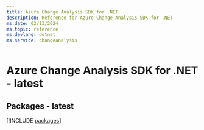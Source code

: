 ```yaml
---
title: Azure Change Analysis SDK for .NET
description: Reference for Azure Change Analysis SDK for .NET
ms.date: 02/13/2024
ms.topic: reference
ms.devlang: dotnet
ms.service: changeanalysis
---
```

# Azure Change Analysis SDK for .NET - latest
## Packages - latest
[!INCLUDE [packages](change-analysis-index.md)]